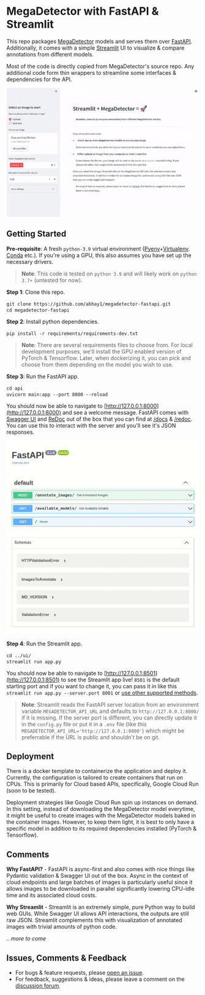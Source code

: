 # MegaDetector with FastAPI & Streamlit

This repo packages [MegaDetector](https://github.com/microsoft/CameraTraps/blob/main/megadetector.md) models and serves them over [FastAPI](https://fastapi.tiangolo.com/). Additionally, it comes with a simple [Streamlit](https://streamlit.io/) UI to visualize & compare annotations from different models.

Most of the code is directly copied from MegaDetector's source repo. Any additional code form thin wrappers to streamline some interfaces & dependencies for the API.

![MegaDetector Streamlit demo](/assets/streamlit_demo.gif)

## Getting Started

**Pre-requisite**: A fresh `python-3.9` virtual environment ([Pyenv](https://realpython.com/intro-to-pyenv/)+[Virtualenv](https://virtualenv.pypa.io/en/latest/). [Conda](https://docs.conda.io/en/latest/) etc.). If you're using a GPU, this also assumes you have set up the necessary drivers.

> **Note**: This code is tested on `python 3.9` and will likely work on `python 3.7+` (untested for now).

**Step 1**: Clone this repo.

```
git clone https://github.com/abhay1/megadetector-fastapi.git
cd megadetector-fastapi
```

**Step 2**: Install python dependencies.

```
pip install -r requirements/requirements-dev.txt
```

> **Note**: There are several requirements files to choose from. For local development purposes, we'll install the GPU enabled version of PyTorch & Tensorflow. Later, when dockerizing it, you can pick and choose from them depending on the model you wish to use.

**Step 3**: Run the FastAPI app.
```
cd api
uvicorn main:app --port 8000 --reload
```
You should now be able to navigate to [http://127.0.0.1:8000](http://127.0.0.1:8000) and see a welcome message. FastAPI comes with [Swagger UI](https://swagger.io/tools/swagger-ui/) and [ReDoc](https://redocly.com/) out of the box that you can find at [/docs](http://127.0.0.1:8000/docs) & [/redoc](http://127.0.0.1:8000/redoc). You can use this to interact with the server and you'll see it's JSON responses.

![MegaDetector FastAPI demo](/assets/api_demo.gif)

**Step 4**: Run the Streamlit app.
```
cd ../ui/
streamlit run app.py
```
You should now be able to navigate to [http://127.0.0.1:8501](http://127.0.0.1:8501) to see the Streamlit app live!
`8501` is the default starting port and if you want to change it, you can pass it in like this
`streamlit run app.py --server.port 8001` or [use other supported methods](https://docs.streamlit.io/library/advanced-features/configuration).

> **Note**: Streamlit reads the FastAPI server location from an environment variable `MEGADETECTOR_API_URL` and defaults to `http://127.0.0.1:8000/` if it is missing. If the server port is different, you can directly update it in the `config.py` file or put it in a `.env` file (like this `MEGADETECTOR_API_URL='http://127.0.0.1:8000'`) which might be preferrable if the URL is public and shouldn't be on git.

## Deployment

There is a docker template to containerize the application and deploy it. Currently, the configuration is tailored to create containers that run on CPUs. This is primarily for Cloud based APIs, specifically, Google Cloud Run (soon to be tested).

Deployment strategies like Google Cloud Run spin up instances on demand. In this setting, instead of downloading the MegaDetector model everytime,  it might be useful to create images with the MegaDetector models baked in the container images. However, to keep them light, it is best to only have a specific model in addition to its required dependencies installed (PyTorch & Tensorflow).

## Comments

**Why FastAPI?** - FastAPI is async-first and also comes with nice things like Pydantic validation & Swagger UI out of the box. Async in the context of cloud endpoints and large batches of images is particularly useful since it allows images to be downloaded in parallel significantly lowering CPU-idle time and its associated cloud costs.

**Why Streamlit** - Streamlit is an extremely simple, pure Python way to build web GUIs. While Swagger UI allows API interactions, the outputs are still raw JSON. Streamlit complements this with visualization of annotated images with trivial amounts of python code.

*.. more to come*

## Issues, Comments & Feedback

- For bugs & feature requests, please [open an issue](https://github.com/abhay1/megadetector-fastapi/issues/new/choose).
- For feedback, suggestions & ideas, please leave a comment on the [discussion forum](https://github.com/abhay1/megadetector-fastapi/discussions).
